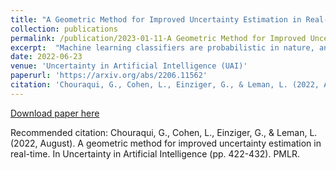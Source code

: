```yaml
---
title: "A Geometric Method for Improved Uncertainty Estimation in Real-time"
collection: publications
permalink: /publication/2023-01-11-A Geometric Method for Improved Uncertainty Estimation in Real-time-P1
excerpt:  "Machine learning classifiers are probabilistic in nature, and thus inevitably involve uncertainty. Predicting the probability of a specific input to be correct is called uncertainty (or confidence) estimation and is crucial for risk management. Post-hoc model calibrations can improve models' uncertainty estimations without the need for retraining, and without changing the model. Our work puts forward a geometric-based approach for uncertainty estimation. Roughly speaking, we use the geometric distance of the current input from the existing training inputs as a signal for estimating uncertainty and then calibrate that signal (instead of the model's estimation) using standard post-hoc calibration techniques. We show that our method yields better uncertainty estimations than recently proposed approaches by extensively evaluating multiple datasets and models."
date: 2022-06-23
venue: 'Uncertainty in Artificial Intelligence (UAI)'
paperurl: 'https://arxiv.org/abs/2206.11562'
citation: 'Chouraqui, G., Cohen, L., Einziger, G., & Leman, L. (2022, August). A geometric method for improved uncertainty estimation in real-time. In Uncertainty in Artificial Intelligence (pp. 422-432). PMLR.'
---
```


[Download paper here](http://Chgabri2.github.io/files/A_Geometric_Method_for_Improved_Uncertainty_Estimation_in_Real_Time.pdf)

Recommended citation: Chouraqui, G., Cohen, L., Einziger, G., & Leman, L. (2022, August). A geometric method for improved uncertainty estimation in real-time. In Uncertainty in Artificial Intelligence (pp. 422-432). PMLR.
